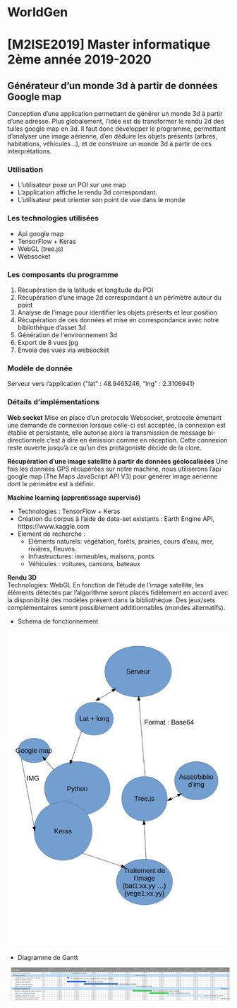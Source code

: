 # WorldGen
<h1>[M2ISE2019] Master informatique 2ème année 2019-2020</h1>

<h2>Générateur d’un monde 3d à partir de données Google map</h2>

Conception d’une application permettant de générer un monde 3d à partir d’une adresse. Plus globalement, l’idée est de transformer le rendu 2d des tuiles google map en 3d. Il faut donc développer le programme, permettant d’analyser une image aérienne, d’en déduire les objets présents (arbres, habitations, véhicules ..), et de construire un monde 3d à partir de ces interprétations. 


<h3>Utilisation</h3>
<ul>
	<li>L’utilisateur pose un POI sur une map</li>
	<li>L’application affiche le rendu 3d correspondant.</li>
	<li>L’utilisateur peut orienter son point de vue dans le monde</li>
</ul>

<h3>Les technologies utilisées</h3>
<ul>
	<li>Api google map</li>
	<li>TensorFlow + Keras</li>
	<li>WebGL (tree.js)</li>
	<li>Websocket</li>
</ul>

<h3>Les composants du programme</h3>
<ol>
	<li>Récupération de la latitude et longitude du POI</li>
	<li>Récupération d’une image 2d correspondant à un périmètre autour du point</li>
	<li>Analyse de l’image pour identifier les objets présents et leur position</li>
	<li>Récupération de ces données et mise en correspondance avec notre bibliothèque d’asset 3d</li>
	<li>Génération de l'environnement 3d</li>
	<li>Export de 8 vues jpg</li>
	<li>Envoie des vues via websocket</li>
</ol>


<h3>Modèle de donnée</h3>
Serveur vers l’application
{"lat" : 48.9465246,  “lng” : 2.3106941}


<h3>Détails d’implémentations</h3>

<b>Web socket</b>
Mise en place d’un protocole Websocket, protocole émettant une demande de connexion lorsque celle-ci est acceptée, la connexion est établie et persistante, elle autorise alors la transmission de message bi-directionnels c’est à dire en émission comme en réception. Cette connexion reste ouverte jusqu’à ce qu’un des protagoniste décide de la clore.
 

<b>Récupération d’une image satellite à partir de données géolocalisées</b>
Une fois les données GPS récupérées sur notre machine, nous utiliserons l’api google map (The Maps JavaScript API V3) pour générer image aérienne dont le périmètre est à définir. 


<b>Machine learning (apprentissage supervisé)</b>
<ul>
	<li>Technologies : TensorFlow + Keras</li>
	<li>Création du corpus à l’aide de data-set existants :  Earth Engine API, https://www.kaggle.com</li>
	<li>Element de recherche : 
		<ul>
			<li>Eléments naturels: végétation, forêts, prairies, cours d’eau, mer, rivières, fleuves.</li>
			<li>Infrastructures: immeubles, maisons, ponts </li>
			<li>Véhicules : voitures, camions, bateaux</li>
		</ul>
	
</ul>
			
<b>Rendu 3D</b><br>
Technologies: WebGL
En fonction de l’étude de l’image satellite, les éléments détectés par l’algorithme seront placés fidèlement en accord avec la disponibilité des modèles présent dans la bibliothèque. Des jeux/sets complémentaires seront possiblement additionnables (mondes alternatifs).  



<ul> <li> Schema de fonctionnement </li> </ul>

<img src="https://github.com/Lecodeurfou/WorldGen/blob/master/Schema_fonctionnement.jpg" />

<ul> <li> Diagramme de Gantt </li> </ul>

<img src="https://github.com/Lecodeurfou/WorldGen/blob/master/WorldGen_Diagramme_Gantt.png" />

